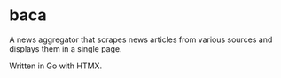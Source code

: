 # baca

A news aggregator that scrapes news articles from various sources and displays them in a single page.

Written in Go with HTMX.